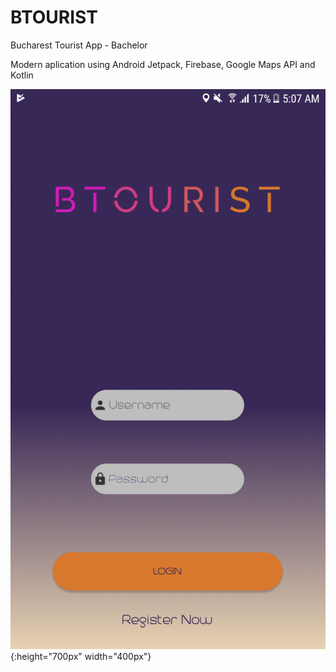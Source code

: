 # BTOURIST
Bucharest Tourist App - Bachelor

Modern aplication using Android Jetpack, Firebase, Google Maps API and Kotlin

![alt text](https://github.com/andreiseceleanu/BTOURIST/blob/master/btourist-login.png){:height="700px" width="400px"}
